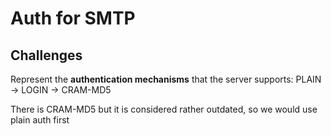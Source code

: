 # Auth for SMTP

## Challenges

Represent the **authentication mechanisms** that the server supports: PLAIN -> LOGIN -> CRAM-MD5

There is CRAM-MD5 but it is considered rather outdated, so we would use plain auth first
